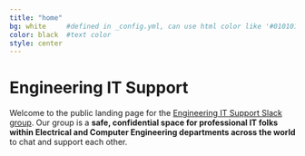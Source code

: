 ```yaml
---
title: "home"
bg: white     #defined in _config.yml, can use html color like '#010101'
color: black  #text color
style: center
---
```


# Engineering IT Support

Welcome to the public landing page for the <a href="https://engr-it-support.slack.com/">Engineering IT Support Slack group</a>. Our group is a <strong>safe, confidential space for professional IT folks within Electrical and Computer Engineering departments across the world </strong> to chat and support each other.
